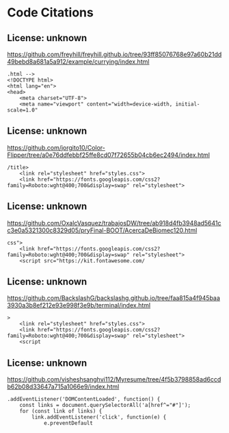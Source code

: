 # Code Citations

## License: unknown
https://github.com/freyhill/freyhill.github.io/tree/93ff85076768e97a60b21dd49bebd8a681a5a912/example/currying/index.html

```
.html -->
<!DOCTYPE html>
<html lang="en">
<head>
    <meta charset="UTF-8">
    <meta name="viewport" content="width=device-width, initial-scale=1.0"
```


## License: unknown
https://github.com/jorgito10/Color-Flipper/tree/a0e76ddfebbf25ffe8cd07f72655b04cb6ec2494/index.html

```
/title>
    <link rel="stylesheet" href="styles.css">
    <link href="https://fonts.googleapis.com/css2?family=Roboto:wght@400;700&display=swap" rel="stylesheet">
```


## License: unknown
https://github.com/OxalcVasquez/trabajosDW/tree/ab918d4fb3948ad5641cc3e0a5321300c8329d05/pryFinal-BOOT/AcercaDeBiomec120.html

```
css">
    <link href="https://fonts.googleapis.com/css2?family=Roboto:wght@400;700&display=swap" rel="stylesheet">
    <script src="https://kit.fontawesome.com/
```


## License: unknown
https://github.com/BackslashG/backslashg.github.io/tree/faa815a4f945baa3930a3b8ef212e93e998f3e9b/terminal/index.html

```
>
    <link rel="stylesheet" href="styles.css">
    <link href="https://fonts.googleapis.com/css2?family=Roboto:wght@400;700&display=swap" rel="stylesheet">
    <script
```


## License: unknown
https://github.com/visheshsanghvi112/Myresume/tree/4f5b3798858ad6ccdb62b08d33647a715a1066e9/index.html

```
.addEventListener('DOMContentLoaded', function() {
    const links = document.querySelectorAll('a[href^="#"]');
    for (const link of links) {
        link.addEventListener('click', function(e) {
            e.preventDefault
```

